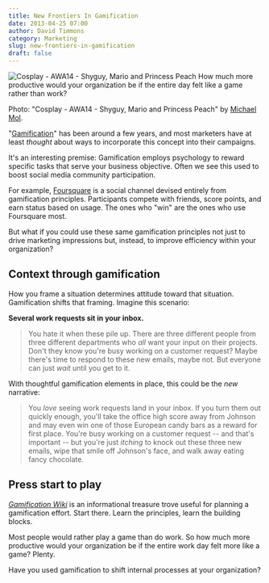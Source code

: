 ```yaml
---
title: New Frontiers In Gamification
date: 2013-04-25 07:00
author: David Timmons
category: Marketing
slug: new-frontiers-in-gamification
draft: false
---
```


![Cosplay - AWA14 - Shyguy, Mario and Princess Peach][1]
<span class="img-caption">
  How much more productive would your organization be if the entire day
  felt like a game rather than work?

  Photo: "Cosplay - AWA14 - Shyguy, Mario and Princess Peach" by [Michael Mol][2].
</span>

"[Gamification][]" has been around a few years, and most marketers have at
least *thought* about ways to incorporate this concept into their campaigns.

It's an interesting premise: Gamification employs psychology to reward
specific tasks that serve your business objective. Often we see this
used to boost social media community participation.

For example, [Foursquare][] is a social channel devised entirely from
gamification principles. Participants compete with friends, score points,
and earn status based on usage. The ones who "win" are the ones who use
Foursquare most.

But what if you could use these same gamification principles not just to
drive marketing impressions but, instead, to improve efficiency within
your organization?

## Context through gamification

How you frame a situation determines attitude toward that situation.
Gamification shifts that framing. Imagine this scenario:

**Several work requests sit in your inbox.**

> You hate it when these pile up. There are three different people from
> three different departments who *all* want your input on their
> projects. Don't they know you're busy working on a customer request?
> Maybe there's time to respond to these new emails, maybe not. But
> everyone can just *wait* until you get to it.

With thoughtful gamification elements in place, this could be the *new*
narrative:

> You *love* seeing work requests land in your inbox. If you turn them
> out quickly enough, you'll take the office high score away from
> Johnson and may even win one of those European candy bars as a reward
> for first place. You're busy working on a customer request -- and
> that's important -- but you're just *itching* to knock out these three
> new emails, wipe that smile off Johnson's face, and walk away eating
> fancy chocolate.

## Press start to play

*[Gamification Wiki][3]* is an informational treasure trove useful for
planning a gamification effort. Start there. Learn the principles, learn
the building blocks.

Most people would rather play a game than do work. So how much more
productive would your organization be if the entire work day felt more
like a game? Plenty.

Have you used gamification to shift internal processes at your
organization?


[1]: {filename}/images/2013/04/new-frontiers-in-gamification0.jpg
  "New Frontiers In Gamification"

[2]: http://www.flickr.com/photos/28208534@N07/2873787163/
  "View the original photo on Flickr."

[3]: http://www.gamification.org/
  "Click here to learn more about gamification."

[Foursquare]: https://foursquare.com/
  "Click here to learn more about Foursquare."

[Gamification]: http://en.wikipedia.org/wiki/Gamification
  "Click here to read more about gamification."
